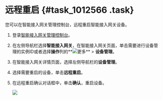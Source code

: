 # 远程重启 {#task_1012566 .task}

您可以在智能接入网关管理控制台，远程重启智能接入网关设备。

1.  登录[智能接入网关管理控制台](https://smartag.console.aliyun.com)。
2.  在左侧导航栏选择**智能接入网关**，在智能接入网关页面，单击需要进行设备管理的实例ID或者选择**操作**列的**![更多](http://static-aliyun-doc.oss-cn-hangzhou.aliyuncs.com/assets/img/817045/156571519950940_zh-CN.png)** \> **设备管理**。
3.  在智能接入网关详情页面，选择左侧导航栏的**设备管理**。
4.  选择需要重启的设备，单击**远程重启**。
5.  在远程重启确认对话框中，单击**确认**，重启设备。 

    ![](http://static-aliyun-doc.oss-cn-hangzhou.aliyuncs.com/assets/img/816710/156571519951547_zh-CN.png)


